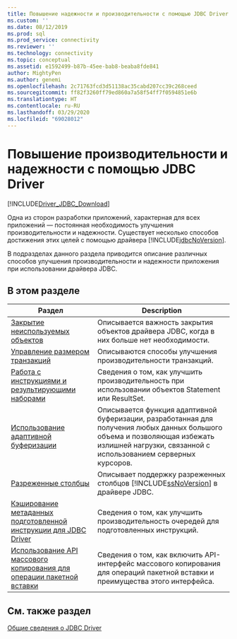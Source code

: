 ```yaml
---
title: Повышение надежности и производительности с помощью JDBC Driver | Документация Майкрософт
ms.custom: ''
ms.date: 08/12/2019
ms.prod: sql
ms.prod_service: connectivity
ms.reviewer: ''
ms.technology: connectivity
ms.topic: conceptual
ms.assetid: e1592499-b87b-45ee-bab8-beaba8fde841
author: MightyPen
ms.author: genemi
ms.openlocfilehash: 2c71763fcd3d51138ac35cabd207cc39c268ceed
ms.sourcegitcommit: ff82f3260ff79ed860a7a58f54ff7f0594851e6b
ms.translationtype: HT
ms.contentlocale: ru-RU
ms.lasthandoff: 03/29/2020
ms.locfileid: "69028012"
---
```

# <a name="improving-performance-and-reliability-with-the-jdbc-driver"></a>Повышение производительности и надежности с помощью JDBC Driver

[!INCLUDE[Driver_JDBC_Download](../../includes/driver_jdbc_download.md)]

Одна из сторон разработки приложений, характерная для всех приложений — постоянная необходимость улучшения производительности и надежности. Существует несколько способов достижения этих целей с помощью драйвера [!INCLUDE[jdbcNoVersion](../../includes/jdbcnoversion_md.md)].  
  
В подразделах данного раздела приводится описание различных способов улучшения производительности и надежности приложения при использовании драйвера JDBC.  

## <a name="in-this-section"></a>В этом разделе

|Раздел|Description|  
|-----------|-----------------|  
|[Закрытие неиспользуемых объектов](../../connect/jdbc/closing-objects-when-not-in-use.md)|Описывается важность закрытия объектов драйвера JDBC, когда в них больше нет необходимости.|  
|[Управление размером транзакций](../../connect/jdbc/managing-transaction-size.md)|Описываются способы улучшения производительности транзакций.|  
|[Работа с инструкциями и результирующими наборами](../../connect/jdbc/working-with-statements-and-result-sets.md)|Сведения о том, как улучшить производительность при использовании объектов Statement или ResultSet.|  
|[Использование адаптивной буферизации](../../connect/jdbc/using-adaptive-buffering.md)|Описывается функция адаптивной буферизации, разработанная для получения любых данных большого объема и позволяющая избежать излишней нагрузки, связанной с использованием серверных курсоров.|  
|[Разреженные столбцы](../../connect/jdbc/sparse-columns.md)|Описывает поддержку разреженных столбцов [!INCLUDE[ssNoVersion](../../includes/ssnoversion-md.md)] в драйвере JDBC.|  
|[Кэширование метаданных подготовленной инструкции для JDBC Driver](../../connect/jdbc/prepared-statement-metadata-caching-for-the-jdbc-driver.md)|Сведения о том, как улучшить производительность очередей для подготовленных инструкций.|
|[Использование API массового копирования для операции пакетной вставки](../../connect/jdbc/use-bulk-copy-api-batch-insert-operation.md)|Сведения о том, как включить API-интерфейс массового копирования для операций пакетной вставки и преимущества этого интерфейса.|

## <a name="see-also"></a>См. также раздел

[Общие сведения о JDBC Driver](../../connect/jdbc/overview-of-the-jdbc-driver.md)  
  
